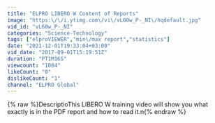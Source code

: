 ```yaml
---
title: "ELPRO LIBERO W Content of Reports"
image: "https:\/\/i.ytimg.com\/vi\/vL60w_P-_NI\/hqdefault.jpg"
vid_id: "vL60w_P-_NI"
categories: "Science-Technology"
tags: ["elproVIEWER","min\/max report","statistics"]
date: "2021-12-01T19:33:04+03:00"
vid_date: "2017-09-01T15:19:51Z"
duration: "PT1M16S"
viewcount: "1084"
likeCount: "0"
dislikeCount: "1"
channel: "ELPRO Global"
---
```

{% raw %}DescriptioThis LIBERO W training video will show you what exactly is in the PDF report and how to read it.n{% endraw %}
